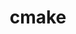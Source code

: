 ---
title: "cmake"
layout: cache
categories: [package, develop-2024-11-03]
meta: {"versions": ["3.25.3", "3.30.5"], "compilers": ["apple-clang@=15.0.0", "cce@=15.0.1", "gcc@=10.2.1", "gcc@=11.1.0", "gcc@=11.4.0", "gcc@=12.3.0", "gcc@=12.4.0", "gcc@=13.2.0", "gcc@=7.3.1", "gcc@=7.5.0", "gcc@=9.4.0", "oneapi@=2024.1.0", "oneapi@=2024.2.1"], "oss": ["amzn2", "centos7", "rhel8", "ubuntu18.04", "ubuntu20.04", "ubuntu22.04", "ubuntu24.04", "ventura"], "platforms": ["darwin", "linux"], "targets": ["aarch64", "neoverse_n1", "neoverse_v1", "neoverse_v2", "ppc64le", "x86_64_v3", "x86_64_v4", "zen4"], "stacks": ["aws-isc", "aws-isc-aarch64", "aws-pcluster-neoverse_v1", "aws-pcluster-x86_64_v4", "build_systems", "data-vis-sdk", "developer-tools-darwin", "developer-tools-manylinux2014", "e4s", "e4s-cray-rhel", "e4s-neoverse-v2", "e4s-neoverse_v1", "e4s-oneapi", "e4s-power", "e4s-rocm-external", "ml-darwin-aarch64-mps", "ml-linux-aarch64-cpu", "ml-linux-aarch64-cuda", "ml-linux-x86_64-cpu", "ml-linux-x86_64-cuda", "ml-linux-x86_64-rocm", "radiuss", "radiuss-aws", "radiuss-aws-aarch64", "root", "tutorial"], "num_specs": 41, "num_specs_by_stack": {"root": 41, "ml-darwin-aarch64-mps": 1, "developer-tools-darwin": 1, "aws-isc-aarch64": 2, "radiuss-aws-aarch64": 4, "aws-pcluster-neoverse_v1": 2, "aws-pcluster-x86_64_v4": 4, "radiuss-aws": 2, "aws-isc": 1, "developer-tools-manylinux2014": 1, "e4s-cray-rhel": 3, "e4s-power": 3, "radiuss": 2, "build_systems": 1, "data-vis-sdk": 2, "e4s-neoverse_v1": 3, "e4s-neoverse-v2": 3, "e4s-rocm-external": 2, "e4s": 4, "tutorial": 3, "e4s-oneapi": 3, "ml-linux-aarch64-cpu": 1, "ml-linux-aarch64-cuda": 1, "ml-linux-x86_64-rocm": 1, "ml-linux-x86_64-cuda": 1, "ml-linux-x86_64-cpu": 1}}
spec_details: [{"hash": "se5k7buuwbucimtokodutg5vny6ly5ig", "compiler": "apple-clang@=15.0.0", "versions": ["3.30.5"], "os": "ventura", "platform": "darwin", "target": "aarch64", "variants": ["build_system=generic", "build_type=Release", "~doc", "+ncurses", "+ownlibs", "patches=dbc3892", "~qtgui"], "stacks": ["root", "ml-darwin-aarch64-mps", "developer-tools-darwin"], "size": "-", "tarball": "https://binaries.spack.io/develop-2024-11-03/build_cache/darwin-ventura-aarch64/apple-clang-15.0.0/cmake-3.30.5/darwin-ventura-aarch64-apple-clang-15.0.0-cmake-3.30.5-se5k7buuwbucimtokodutg5vny6ly5ig.spack"}, {"hash": "mv3ppiabtsmuh7vb2kdlw2oaupejdbx7", "compiler": "gcc@=7.3.1", "versions": ["3.30.5"], "os": "amzn2", "platform": "linux", "target": "aarch64", "variants": ["build_system=generic", "build_type=Release", "~doc", "+ncurses", "+ownlibs", "patches=dbc3892", "~qtgui"], "stacks": ["root", "aws-isc-aarch64", "radiuss-aws-aarch64"], "size": "-", "tarball": "https://binaries.spack.io/develop-2024-11-03/build_cache/linux-amzn2-aarch64/gcc-7.3.1/cmake-3.30.5/linux-amzn2-aarch64-gcc-7.3.1-cmake-3.30.5-mv3ppiabtsmuh7vb2kdlw2oaupejdbx7.spack"}, {"hash": "qn4glisj4prtjubxgwkhmr7yubcyx4ay", "compiler": "gcc@=7.3.1", "versions": ["3.30.5"], "os": "amzn2", "platform": "linux", "target": "aarch64", "variants": ["build_system=generic", "build_type=Release", "~doc", "+ncurses", "+ownlibs", "patches=dbc3892", "~qtgui"], "stacks": ["root", "radiuss-aws-aarch64"], "size": "-", "tarball": "https://binaries.spack.io/develop-2024-11-03/build_cache/linux-amzn2-aarch64/gcc-7.3.1/cmake-3.30.5/linux-amzn2-aarch64-gcc-7.3.1-cmake-3.30.5-qn4glisj4prtjubxgwkhmr7yubcyx4ay.spack"}, {"hash": "bfkgbkyvta3umd7sge3hw3pqqhq5qmvn", "compiler": "gcc@=7.3.1", "versions": ["3.30.5"], "os": "amzn2", "platform": "linux", "target": "neoverse_n1", "variants": ["build_system=generic", "build_type=Release", "~doc", "+ncurses", "+ownlibs", "patches=dbc3892", "~qtgui"], "stacks": ["root", "aws-isc-aarch64", "radiuss-aws-aarch64"], "size": "-", "tarball": "https://binaries.spack.io/develop-2024-11-03/build_cache/linux-amzn2-neoverse_n1/gcc-7.3.1/cmake-3.30.5/linux-amzn2-neoverse_n1-gcc-7.3.1-cmake-3.30.5-bfkgbkyvta3umd7sge3hw3pqqhq5qmvn.spack"}, {"hash": "q5jxnrgjiygav2fcfikornv3lbmzwkjc", "compiler": "gcc@=12.4.0", "versions": ["3.30.5"], "os": "amzn2", "platform": "linux", "target": "neoverse_n1", "variants": ["build_system=generic", "build_type=Release", "~doc", "+ncurses", "+ownlibs", "patches=dbc3892", "~qtgui"], "stacks": ["root", "aws-pcluster-neoverse_v1"], "size": "-", "tarball": "https://binaries.spack.io/develop-2024-11-03/build_cache/linux-amzn2-neoverse_n1/gcc-12.4.0/cmake-3.30.5/linux-amzn2-neoverse_n1-gcc-12.4.0-cmake-3.30.5-q5jxnrgjiygav2fcfikornv3lbmzwkjc.spack"}, {"hash": "ogtdainp3rfcawqwx43b3vrfy7oqdv74", "compiler": "gcc@=7.3.1", "versions": ["3.30.5"], "os": "amzn2", "platform": "linux", "target": "neoverse_n1", "variants": ["build_system=generic", "build_type=Release", "~doc", "+ncurses", "+ownlibs", "patches=dbc3892", "~qtgui"], "stacks": ["root", "radiuss-aws-aarch64"], "size": "-", "tarball": "https://binaries.spack.io/develop-2024-11-03/build_cache/linux-amzn2-neoverse_n1/gcc-7.3.1/cmake-3.30.5/linux-amzn2-neoverse_n1-gcc-7.3.1-cmake-3.30.5-ogtdainp3rfcawqwx43b3vrfy7oqdv74.spack"}, {"hash": "ymhjpjz7uogstvxcdqm6uo67a42ibsxn", "compiler": "gcc@=12.4.0", "versions": ["3.30.5"], "os": "amzn2", "platform": "linux", "target": "neoverse_v1", "variants": ["build_system=generic", "build_type=Release", "~doc", "+ncurses", "+ownlibs", "patches=dbc3892", "~qtgui"], "stacks": ["root", "aws-pcluster-neoverse_v1"], "size": "-", "tarball": "https://binaries.spack.io/develop-2024-11-03/build_cache/linux-amzn2-neoverse_v1/gcc-12.4.0/cmake-3.30.5/linux-amzn2-neoverse_v1-gcc-12.4.0-cmake-3.30.5-ymhjpjz7uogstvxcdqm6uo67a42ibsxn.spack"}, {"hash": "z5tv6di33lsxadtanzfcproeei2vyl4r", "compiler": "gcc@=12.4.0", "versions": ["3.30.5"], "os": "amzn2", "platform": "linux", "target": "x86_64_v3", "variants": ["build_system=generic", "build_type=Release", "~doc", "+ncurses", "+ownlibs", "patches=dbc3892", "~qtgui"], "stacks": ["root", "aws-pcluster-x86_64_v4"], "size": "-", "tarball": "https://binaries.spack.io/develop-2024-11-03/build_cache/linux-amzn2-x86_64_v3/gcc-12.4.0/cmake-3.30.5/linux-amzn2-x86_64_v3-gcc-12.4.0-cmake-3.30.5-z5tv6di33lsxadtanzfcproeei2vyl4r.spack"}, {"hash": "bmswrwap7ulgum6pb7cyaigfmbeplaxp", "compiler": "gcc@=7.3.1", "versions": ["3.30.5"], "os": "amzn2", "platform": "linux", "target": "x86_64_v3", "variants": ["build_system=generic", "build_type=Release", "~doc", "+ncurses", "+ownlibs", "patches=dbc3892", "~qtgui"], "stacks": ["radiuss-aws", "root", "aws-isc"], "size": "-", "tarball": "https://binaries.spack.io/develop-2024-11-03/build_cache/linux-amzn2-x86_64_v3/gcc-7.3.1/cmake-3.30.5/linux-amzn2-x86_64_v3-gcc-7.3.1-cmake-3.30.5-bmswrwap7ulgum6pb7cyaigfmbeplaxp.spack"}, {"hash": "4hqltmacy55j65iesjt56vbu5tawirwo", "compiler": "gcc@=7.3.1", "versions": ["3.30.5"], "os": "amzn2", "platform": "linux", "target": "x86_64_v3", "variants": ["build_system=generic", "build_type=Release", "~doc", "+ncurses", "+ownlibs", "patches=dbc3892", "~qtgui"], "stacks": ["radiuss-aws", "root"], "size": "-", "tarball": "https://binaries.spack.io/develop-2024-11-03/build_cache/linux-amzn2-x86_64_v3/gcc-7.3.1/cmake-3.30.5/linux-amzn2-x86_64_v3-gcc-7.3.1-cmake-3.30.5-4hqltmacy55j65iesjt56vbu5tawirwo.spack"}, {"hash": "3v3lp6a2tuw5blvqxfaotb3idovcq67a", "compiler": "gcc@=12.4.0", "versions": ["3.30.5"], "os": "amzn2", "platform": "linux", "target": "x86_64_v4", "variants": ["build_system=generic", "build_type=Release", "~doc", "+ncurses", "+ownlibs", "patches=dbc3892", "~qtgui"], "stacks": ["root", "aws-pcluster-x86_64_v4"], "size": "-", "tarball": "https://binaries.spack.io/develop-2024-11-03/build_cache/linux-amzn2-x86_64_v4/gcc-12.4.0/cmake-3.30.5/linux-amzn2-x86_64_v4-gcc-12.4.0-cmake-3.30.5-3v3lp6a2tuw5blvqxfaotb3idovcq67a.spack"}, {"hash": "qim52timf3kvxzlgpvjbeyondbncyiau", "compiler": "oneapi@=2024.1.0", "versions": ["3.30.5"], "os": "amzn2", "platform": "linux", "target": "x86_64_v3", "variants": ["build_system=generic", "build_type=Release", "~doc", "+ncurses", "+ownlibs", "patches=dbc3892", "~qtgui"], "stacks": ["root", "aws-pcluster-x86_64_v4"], "size": "-", "tarball": "https://binaries.spack.io/develop-2024-11-03/build_cache/linux-amzn2-x86_64_v3/oneapi-2024.1.0/cmake-3.30.5/linux-amzn2-x86_64_v3-oneapi-2024.1.0-cmake-3.30.5-qim52timf3kvxzlgpvjbeyondbncyiau.spack"}, {"hash": "k7hfvbr6edgzkymjnoaj5yd52x5lm5rt", "compiler": "oneapi@=2024.1.0", "versions": ["3.30.5"], "os": "amzn2", "platform": "linux", "target": "x86_64_v4", "variants": ["build_system=generic", "build_type=Release", "~doc", "+ncurses", "+ownlibs", "patches=dbc3892", "~qtgui"], "stacks": ["root", "aws-pcluster-x86_64_v4"], "size": "-", "tarball": "https://binaries.spack.io/develop-2024-11-03/build_cache/linux-amzn2-x86_64_v4/oneapi-2024.1.0/cmake-3.30.5/linux-amzn2-x86_64_v4-oneapi-2024.1.0-cmake-3.30.5-k7hfvbr6edgzkymjnoaj5yd52x5lm5rt.spack"}, {"hash": "a5thpqswu32ce2uu2hwe44etpcqt3v6o", "compiler": "gcc@=10.2.1", "versions": ["3.30.5"], "os": "centos7", "platform": "linux", "target": "x86_64_v3", "variants": ["build_system=generic", "build_type=Release", "~doc", "+ncurses", "+ownlibs", "patches=dbc3892", "~qtgui"], "stacks": ["root", "developer-tools-manylinux2014"], "size": "-", "tarball": "https://binaries.spack.io/develop-2024-11-03/build_cache/linux-centos7-x86_64_v3/gcc-10.2.1/cmake-3.30.5/linux-centos7-x86_64_v3-gcc-10.2.1-cmake-3.30.5-a5thpqswu32ce2uu2hwe44etpcqt3v6o.spack"}, {"hash": "4dwvgi3pi2zouteoc4sfxwzfye76mtt2", "compiler": "cce@=15.0.1", "versions": ["3.25.3"], "os": "rhel8", "platform": "linux", "target": "zen4", "variants": ["build_system=generic", "build_type=Release", "~doc", "+ncurses", "+ownlibs", "patches=dbc3892", "~qtgui"], "stacks": ["e4s-cray-rhel", "root"], "size": "-", "tarball": "https://binaries.spack.io/develop-2024-11-03/build_cache/linux-rhel8-zen4/cce-15.0.1/cmake-3.25.3/linux-rhel8-zen4-cce-15.0.1-cmake-3.25.3-4dwvgi3pi2zouteoc4sfxwzfye76mtt2.spack"}, {"hash": "xlqw772igcqvblljqx4kx64qfghslh25", "compiler": "cce@=15.0.1", "versions": ["3.30.5"], "os": "rhel8", "platform": "linux", "target": "zen4", "variants": ["build_system=generic", "build_type=Release", "~doc", "+ncurses", "+ownlibs", "patches=dbc3892", "~qtgui"], "stacks": ["e4s-cray-rhel", "root"], "size": "-", "tarball": "https://binaries.spack.io/develop-2024-11-03/build_cache/linux-rhel8-zen4/cce-15.0.1/cmake-3.30.5/linux-rhel8-zen4-cce-15.0.1-cmake-3.30.5-xlqw772igcqvblljqx4kx64qfghslh25.spack"}, {"hash": "4pcwjkjirmwgd5gck6uwlo4ikxshxfx7", "compiler": "cce@=15.0.1", "versions": ["3.30.5"], "os": "rhel8", "platform": "linux", "target": "zen4", "variants": ["build_system=generic", "build_type=Release", "~doc", "+ncurses", "+ownlibs", "patches=dbc3892", "~qtgui"], "stacks": ["e4s-cray-rhel", "root"], "size": "-", "tarball": "https://binaries.spack.io/develop-2024-11-03/build_cache/linux-rhel8-zen4/cce-15.0.1/cmake-3.30.5/linux-rhel8-zen4-cce-15.0.1-cmake-3.30.5-4pcwjkjirmwgd5gck6uwlo4ikxshxfx7.spack"}, {"hash": "extmomfl2327tjcrpb55b6p2izydbsse", "compiler": "gcc@=9.4.0", "versions": ["3.30.5"], "os": "ubuntu20.04", "platform": "linux", "target": "ppc64le", "variants": ["build_system=generic", "build_type=Release", "~doc", "+ncurses", "+ownlibs", "patches=dbc3892", "~qtgui"], "stacks": ["root", "e4s-power"], "size": "-", "tarball": "https://binaries.spack.io/develop-2024-11-03/build_cache/linux-ubuntu20.04-ppc64le/gcc-9.4.0/cmake-3.30.5/linux-ubuntu20.04-ppc64le-gcc-9.4.0-cmake-3.30.5-extmomfl2327tjcrpb55b6p2izydbsse.spack"}, {"hash": "nqw3ly3c7os2imqkxz5icvmnvd34xxc6", "compiler": "gcc@=7.5.0", "versions": ["3.30.5"], "os": "ubuntu18.04", "platform": "linux", "target": "x86_64_v3", "variants": ["build_system=generic", "build_type=Release", "~doc", "+ncurses", "+ownlibs", "patches=dbc3892", "~qtgui"], "stacks": ["root", "radiuss"], "size": "-", "tarball": "https://binaries.spack.io/develop-2024-11-03/build_cache/linux-ubuntu18.04-x86_64_v3/gcc-7.5.0/cmake-3.30.5/linux-ubuntu18.04-x86_64_v3-gcc-7.5.0-cmake-3.30.5-nqw3ly3c7os2imqkxz5icvmnvd34xxc6.spack"}, {"hash": "pn7zsn5ritkx2ee5amwir4yk32jxokf4", "compiler": "gcc@=7.5.0", "versions": ["3.30.5"], "os": "ubuntu18.04", "platform": "linux", "target": "x86_64_v3", "variants": ["build_system=generic", "build_type=Release", "~doc", "+ncurses", "+ownlibs", "patches=dbc3892", "~qtgui"], "stacks": ["root", "radiuss", "build_systems"], "size": "-", "tarball": "https://binaries.spack.io/develop-2024-11-03/build_cache/linux-ubuntu18.04-x86_64_v3/gcc-7.5.0/cmake-3.30.5/linux-ubuntu18.04-x86_64_v3-gcc-7.5.0-cmake-3.30.5-pn7zsn5ritkx2ee5amwir4yk32jxokf4.spack"}, {"hash": "w2mxs5nkpyzio4czt4uumf5umsstvwm7", "compiler": "gcc@=9.4.0", "versions": ["3.30.5"], "os": "ubuntu20.04", "platform": "linux", "target": "ppc64le", "variants": ["build_system=generic", "build_type=Release", "~doc", "+ncurses", "+ownlibs", "patches=dbc3892", "~qtgui"], "stacks": ["root", "e4s-power"], "size": "-", "tarball": "https://binaries.spack.io/develop-2024-11-03/build_cache/linux-ubuntu20.04-ppc64le/gcc-9.4.0/cmake-3.30.5/linux-ubuntu20.04-ppc64le-gcc-9.4.0-cmake-3.30.5-w2mxs5nkpyzio4czt4uumf5umsstvwm7.spack"}, {"hash": "44vdpkpplj3lfk5lw3scvxy7skahhppk", "compiler": "gcc@=9.4.0", "versions": ["3.25.3"], "os": "ubuntu20.04", "platform": "linux", "target": "ppc64le", "variants": ["build_system=generic", "build_type=Release", "~doc", "+ncurses", "+ownlibs", "patches=dbc3892", "~qtgui"], "stacks": ["root", "e4s-power"], "size": "-", "tarball": "https://binaries.spack.io/develop-2024-11-03/build_cache/linux-ubuntu20.04-ppc64le/gcc-9.4.0/cmake-3.25.3/linux-ubuntu20.04-ppc64le-gcc-9.4.0-cmake-3.25.3-44vdpkpplj3lfk5lw3scvxy7skahhppk.spack"}, {"hash": "chc4xaosahor35fcbf2mtnmfda5qk65r", "compiler": "gcc@=11.1.0", "versions": ["3.30.5"], "os": "ubuntu20.04", "platform": "linux", "target": "x86_64_v3", "variants": ["build_system=generic", "build_type=Release", "~doc", "+ncurses", "~ownlibs", "patches=dbc3892", "~qtgui"], "stacks": ["root", "data-vis-sdk"], "size": "-", "tarball": "https://binaries.spack.io/develop-2024-11-03/build_cache/linux-ubuntu20.04-x86_64_v3/gcc-11.1.0/cmake-3.30.5/linux-ubuntu20.04-x86_64_v3-gcc-11.1.0-cmake-3.30.5-chc4xaosahor35fcbf2mtnmfda5qk65r.spack"}, {"hash": "dy5kj447mar2jjwquzwcxbbvcczggrgu", "compiler": "gcc@=11.4.0", "versions": ["3.30.5"], "os": "ubuntu22.04", "platform": "linux", "target": "neoverse_v1", "variants": ["build_system=generic", "build_type=Release", "~doc", "+ncurses", "+ownlibs", "patches=dbc3892", "~qtgui"], "stacks": ["root", "e4s-neoverse_v1"], "size": "-", "tarball": "https://binaries.spack.io/develop-2024-11-03/build_cache/linux-ubuntu22.04-neoverse_v1/gcc-11.4.0/cmake-3.30.5/linux-ubuntu22.04-neoverse_v1-gcc-11.4.0-cmake-3.30.5-dy5kj447mar2jjwquzwcxbbvcczggrgu.spack"}, {"hash": "dynmnfyaqgkrzh5pnjnm3qoxcgnyrnsg", "compiler": "gcc@=11.1.0", "versions": ["3.30.5"], "os": "ubuntu20.04", "platform": "linux", "target": "x86_64_v3", "variants": ["build_system=generic", "build_type=Release", "~doc", "+ncurses", "~ownlibs", "patches=dbc3892", "~qtgui"], "stacks": ["root", "data-vis-sdk"], "size": "-", "tarball": "https://binaries.spack.io/develop-2024-11-03/build_cache/linux-ubuntu20.04-x86_64_v3/gcc-11.1.0/cmake-3.30.5/linux-ubuntu20.04-x86_64_v3-gcc-11.1.0-cmake-3.30.5-dynmnfyaqgkrzh5pnjnm3qoxcgnyrnsg.spack"}, {"hash": "yfhflmasj46pj4wwqf6xgnlnw2x4qdzl", "compiler": "gcc@=11.4.0", "versions": ["3.30.5"], "os": "ubuntu22.04", "platform": "linux", "target": "neoverse_v1", "variants": ["build_system=generic", "build_type=Release", "~doc", "+ncurses", "+ownlibs", "patches=dbc3892", "~qtgui"], "stacks": ["root", "e4s-neoverse_v1"], "size": "-", "tarball": "https://binaries.spack.io/develop-2024-11-03/build_cache/linux-ubuntu22.04-neoverse_v1/gcc-11.4.0/cmake-3.30.5/linux-ubuntu22.04-neoverse_v1-gcc-11.4.0-cmake-3.30.5-yfhflmasj46pj4wwqf6xgnlnw2x4qdzl.spack"}, {"hash": "qsxlmod2r4xsb2npqmrf4hd3q4sbdjse", "compiler": "gcc@=11.4.0", "versions": ["3.25.3"], "os": "ubuntu22.04", "platform": "linux", "target": "neoverse_v1", "variants": ["build_system=generic", "build_type=Release", "~doc", "+ncurses", "+ownlibs", "patches=dbc3892", "~qtgui"], "stacks": ["root", "e4s-neoverse_v1"], "size": "-", "tarball": "https://binaries.spack.io/develop-2024-11-03/build_cache/linux-ubuntu22.04-neoverse_v1/gcc-11.4.0/cmake-3.25.3/linux-ubuntu22.04-neoverse_v1-gcc-11.4.0-cmake-3.25.3-qsxlmod2r4xsb2npqmrf4hd3q4sbdjse.spack"}, {"hash": "u3idl7afsyiev7wh7eyaqy2jmt3f4yib", "compiler": "gcc@=11.4.0", "versions": ["3.30.5"], "os": "ubuntu22.04", "platform": "linux", "target": "neoverse_v2", "variants": ["build_system=generic", "build_type=Release", "~doc", "+ncurses", "+ownlibs", "patches=dbc3892", "~qtgui"], "stacks": ["root", "e4s-neoverse-v2"], "size": "-", "tarball": "https://binaries.spack.io/develop-2024-11-03/build_cache/linux-ubuntu22.04-neoverse_v2/gcc-11.4.0/cmake-3.30.5/linux-ubuntu22.04-neoverse_v2-gcc-11.4.0-cmake-3.30.5-u3idl7afsyiev7wh7eyaqy2jmt3f4yib.spack"}, {"hash": "qv7zhajv447gaelddjrao2vqjiptmhid", "compiler": "gcc@=11.4.0", "versions": ["3.30.5"], "os": "ubuntu22.04", "platform": "linux", "target": "neoverse_v2", "variants": ["build_system=generic", "build_type=Release", "~doc", "+ncurses", "+ownlibs", "patches=dbc3892", "~qtgui"], "stacks": ["root", "e4s-neoverse-v2"], "size": "-", "tarball": "https://binaries.spack.io/develop-2024-11-03/build_cache/linux-ubuntu22.04-neoverse_v2/gcc-11.4.0/cmake-3.30.5/linux-ubuntu22.04-neoverse_v2-gcc-11.4.0-cmake-3.30.5-qv7zhajv447gaelddjrao2vqjiptmhid.spack"}, {"hash": "daxlzdjksczxtaayaodpzphubfhncrmv", "compiler": "gcc@=11.4.0", "versions": ["3.25.3"], "os": "ubuntu22.04", "platform": "linux", "target": "neoverse_v2", "variants": ["build_system=generic", "build_type=Release", "~doc", "+ncurses", "+ownlibs", "patches=dbc3892", "~qtgui"], "stacks": ["root", "e4s-neoverse-v2"], "size": "-", "tarball": "https://binaries.spack.io/develop-2024-11-03/build_cache/linux-ubuntu22.04-neoverse_v2/gcc-11.4.0/cmake-3.25.3/linux-ubuntu22.04-neoverse_v2-gcc-11.4.0-cmake-3.25.3-daxlzdjksczxtaayaodpzphubfhncrmv.spack"}, {"hash": "d2nwbxlz2qe2hqu7yy4v6vlgiz6qihwj", "compiler": "gcc@=11.4.0", "versions": ["3.30.5"], "os": "ubuntu22.04", "platform": "linux", "target": "x86_64_v3", "variants": ["build_system=generic", "build_type=Release", "~doc", "+ncurses", "+ownlibs", "patches=dbc3892", "~qtgui"], "stacks": ["root", "e4s-rocm-external", "e4s", "tutorial"], "size": "-", "tarball": "https://binaries.spack.io/develop-2024-11-03/build_cache/linux-ubuntu22.04-x86_64_v3/gcc-11.4.0/cmake-3.30.5/linux-ubuntu22.04-x86_64_v3-gcc-11.4.0-cmake-3.30.5-d2nwbxlz2qe2hqu7yy4v6vlgiz6qihwj.spack"}, {"hash": "ze4ap5zxgte4rnwnhgg22qqkdbgotwgt", "compiler": "gcc@=11.4.0", "versions": ["3.30.5"], "os": "ubuntu22.04", "platform": "linux", "target": "x86_64_v3", "variants": ["build_system=generic", "build_type=Release", "~doc", "+ncurses", "+ownlibs", "patches=dbc3892", "~qtgui"], "stacks": ["root", "e4s"], "size": "-", "tarball": "https://binaries.spack.io/develop-2024-11-03/build_cache/linux-ubuntu22.04-x86_64_v3/gcc-11.4.0/cmake-3.30.5/linux-ubuntu22.04-x86_64_v3-gcc-11.4.0-cmake-3.30.5-ze4ap5zxgte4rnwnhgg22qqkdbgotwgt.spack"}, {"hash": "ftwvdxrrzimhb526lvl2acpmdi5hpxyt", "compiler": "gcc@=11.4.0", "versions": ["3.25.3"], "os": "ubuntu22.04", "platform": "linux", "target": "x86_64_v3", "variants": ["build_system=generic", "build_type=Release", "~doc", "+ncurses", "+ownlibs", "patches=dbc3892", "~qtgui"], "stacks": ["root", "e4s-rocm-external", "e4s"], "size": "-", "tarball": "https://binaries.spack.io/develop-2024-11-03/build_cache/linux-ubuntu22.04-x86_64_v3/gcc-11.4.0/cmake-3.25.3/linux-ubuntu22.04-x86_64_v3-gcc-11.4.0-cmake-3.25.3-ftwvdxrrzimhb526lvl2acpmdi5hpxyt.spack"}, {"hash": "o2daqcd4tbt3vbyavslhpa2qvsboc4c2", "compiler": "gcc@=11.4.0", "versions": ["3.30.5"], "os": "ubuntu22.04", "platform": "linux", "target": "x86_64_v3", "variants": ["build_system=generic", "build_type=Release", "~doc", "+ncurses", "+ownlibs", "patches=dbc3892", "~qtgui"], "stacks": ["root", "tutorial"], "size": "-", "tarball": "https://binaries.spack.io/develop-2024-11-03/build_cache/linux-ubuntu22.04-x86_64_v3/gcc-11.4.0/cmake-3.30.5/linux-ubuntu22.04-x86_64_v3-gcc-11.4.0-cmake-3.30.5-o2daqcd4tbt3vbyavslhpa2qvsboc4c2.spack"}, {"hash": "cu446rt7m5l4dhesz736mdxvxm3bqma7", "compiler": "gcc@=11.4.0", "versions": ["3.30.5"], "os": "ubuntu22.04", "platform": "linux", "target": "x86_64_v3", "variants": ["build_system=generic", "build_type=Release", "~doc", "+ncurses", "+ownlibs", "patches=dbc3892", "~qtgui"], "stacks": ["root", "e4s"], "size": "-", "tarball": "https://binaries.spack.io/develop-2024-11-03/build_cache/linux-ubuntu22.04-x86_64_v3/gcc-11.4.0/cmake-3.30.5/linux-ubuntu22.04-x86_64_v3-gcc-11.4.0-cmake-3.30.5-cu446rt7m5l4dhesz736mdxvxm3bqma7.spack"}, {"hash": "dqktuslrmlkggepab5z6ccq4bfl7l77j", "compiler": "oneapi@=2024.2.1", "versions": ["3.30.5"], "os": "ubuntu22.04", "platform": "linux", "target": "x86_64_v3", "variants": ["build_system=generic", "build_type=Release", "~doc", "+ncurses", "+ownlibs", "patches=dbc3892", "~qtgui"], "stacks": ["root", "e4s-oneapi"], "size": "-", "tarball": "https://binaries.spack.io/develop-2024-11-03/build_cache/linux-ubuntu22.04-x86_64_v3/oneapi-2024.2.1/cmake-3.30.5/linux-ubuntu22.04-x86_64_v3-oneapi-2024.2.1-cmake-3.30.5-dqktuslrmlkggepab5z6ccq4bfl7l77j.spack"}, {"hash": "ezke7qw5w5c6n3n7zjkfxcjubjr7chje", "compiler": "oneapi@=2024.2.1", "versions": ["3.30.5"], "os": "ubuntu22.04", "platform": "linux", "target": "x86_64_v3", "variants": ["build_system=generic", "build_type=Release", "~doc", "+ncurses", "+ownlibs", "patches=dbc3892", "~qtgui"], "stacks": ["root", "e4s-oneapi"], "size": "-", "tarball": "https://binaries.spack.io/develop-2024-11-03/build_cache/linux-ubuntu22.04-x86_64_v3/oneapi-2024.2.1/cmake-3.30.5/linux-ubuntu22.04-x86_64_v3-oneapi-2024.2.1-cmake-3.30.5-ezke7qw5w5c6n3n7zjkfxcjubjr7chje.spack"}, {"hash": "yempnazpumsvpjmrny2j6nkstc7g67d3", "compiler": "gcc@=12.3.0", "versions": ["3.30.5"], "os": "ubuntu22.04", "platform": "linux", "target": "x86_64_v3", "variants": ["build_system=generic", "build_type=Release", "~doc", "+ncurses", "+ownlibs", "patches=dbc3892", "~qtgui"], "stacks": ["root", "tutorial"], "size": "-", "tarball": "https://binaries.spack.io/develop-2024-11-03/build_cache/linux-ubuntu22.04-x86_64_v3/gcc-12.3.0/cmake-3.30.5/linux-ubuntu22.04-x86_64_v3-gcc-12.3.0-cmake-3.30.5-yempnazpumsvpjmrny2j6nkstc7g67d3.spack"}, {"hash": "cbtodajk3vpmio7zt4k3n7k2soxwrrum", "compiler": "oneapi@=2024.2.1", "versions": ["3.25.3"], "os": "ubuntu22.04", "platform": "linux", "target": "x86_64_v3", "variants": ["build_system=generic", "build_type=Release", "~doc", "+ncurses", "+ownlibs", "patches=dbc3892", "~qtgui"], "stacks": ["root", "e4s-oneapi"], "size": "-", "tarball": "https://binaries.spack.io/develop-2024-11-03/build_cache/linux-ubuntu22.04-x86_64_v3/oneapi-2024.2.1/cmake-3.25.3/linux-ubuntu22.04-x86_64_v3-oneapi-2024.2.1-cmake-3.25.3-cbtodajk3vpmio7zt4k3n7k2soxwrrum.spack"}, {"hash": "dzbfkeerqomkokilhhnwuzflnz4zuhb3", "compiler": "gcc@=13.2.0", "versions": ["3.30.5"], "os": "ubuntu24.04", "platform": "linux", "target": "aarch64", "variants": ["build_system=generic", "build_type=Release", "~doc", "+ncurses", "+ownlibs", "patches=dbc3892", "~qtgui"], "stacks": ["ml-linux-aarch64-cpu", "root", "ml-linux-aarch64-cuda"], "size": "-", "tarball": "https://binaries.spack.io/develop-2024-11-03/build_cache/linux-ubuntu24.04-aarch64/gcc-13.2.0/cmake-3.30.5/linux-ubuntu24.04-aarch64-gcc-13.2.0-cmake-3.30.5-dzbfkeerqomkokilhhnwuzflnz4zuhb3.spack"}, {"hash": "qd7cvir257f3ghtxi22njlwp3qg47p3p", "compiler": "gcc@=13.2.0", "versions": ["3.30.5"], "os": "ubuntu24.04", "platform": "linux", "target": "x86_64_v3", "variants": ["build_system=generic", "build_type=Release", "~doc", "+ncurses", "+ownlibs", "patches=dbc3892", "~qtgui"], "stacks": ["root", "ml-linux-x86_64-rocm", "ml-linux-x86_64-cuda", "ml-linux-x86_64-cpu"], "size": "-", "tarball": "https://binaries.spack.io/develop-2024-11-03/build_cache/linux-ubuntu24.04-x86_64_v3/gcc-13.2.0/cmake-3.30.5/linux-ubuntu24.04-x86_64_v3-gcc-13.2.0-cmake-3.30.5-qd7cvir257f3ghtxi22njlwp3qg47p3p.spack"}]
---
